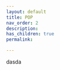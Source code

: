 ```yaml
---
layout: default
title: POP
nav_order: 2
description: 
has_children: true
permalink: 

---
```


dasda